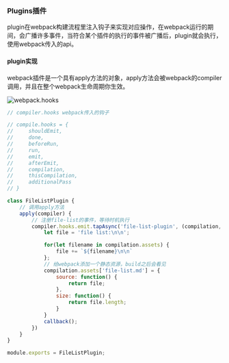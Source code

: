 ### Plugins插件
plugin在webpack构建流程里注入钩子来实现对应操作，在webpack运行的期间，会广播许多事件，当符合某个插件的执行的事件被广播后，plugin就会执行，使用webpack传入的api。

#### **plugin实现**
webpack插件是一个具有apply方法的对象，apply方法会被webpack的compiler调用，并且在整个webpack生命周期你生效。

![webpack.hooks]()

```js
// compiler.hooks webpack传入的钩子

// compile.hooks = {
//     shouldEmit,
//     done,
//     beforeRun,
//     run,
//     emit,
//     afterEmit,
//     compilation,
//     thisCompilation,
//     additionalPass
// }

class FileListPlugin {
    // 调用apply方法
    apply(compiler) {
        // 注册file-list的事件，等待时机执行
        compiler.hooks.emit.tapAsync('file-list-plugin', (compilation, callback) => {
            let file = 'file list:\n\n';

            for(let filename in compilation.assets) {
                file += `${filename}\n\n`
            };
            // 给webpack添加一个静态资源，build之后会看见
            compilation.assets['file-list.md'] = {
                source: function() {
                    return file;
                },
                size: function() {
                    return file.length;
                }
            }
            callback();
        })
    }
}

module.exports = FileListPlugin;
```